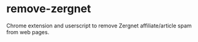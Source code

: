 remove-zergnet
==============

Chrome extension and userscript to remove Zergnet affiliate/article spam from web pages.

